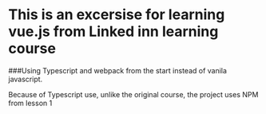 # This is an excersise for learning vue.js from Linked inn learning course

###Using Typescript and webpack from the start instead of vanila javascript.

Because of Typescript use, unlike the original course, the project uses NPM from lesson 1 